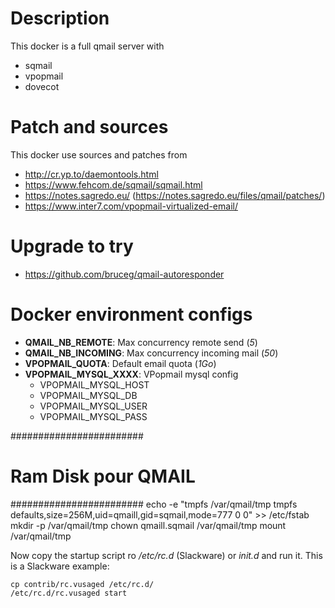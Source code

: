 # Description

This docker is a full qmail server with

- sqmail
- vpopmail
- dovecot



# Patch and sources

This docker use sources and patches from

- http://cr.yp.to/daemontools.html
- https://www.fehcom.de/sqmail/sqmail.html
- https://notes.sagredo.eu/ (https://notes.sagredo.eu/files/qmail/patches/)
- https://www.inter7.com/vpopmail-virtualized-email/



# Upgrade to try

- https://github.com/bruceg/qmail-autoresponder



# Docker environment config**s**

- **QMAIL_NB_REMOTE**: Max concurrency remote send (*5*)
- **QMAIL_NB_INCOMING**: Max concurrency incoming mail (*50*)
- **VPOPMAIL_QUOTA**: Default email quota (*1Go*)
- **VPOPMAIL_MYSQL_XXXX**: VPopmail mysql config
  - VPOPMAIL_MYSQL_HOST
  - VPOPMAIL_MYSQL_DB
  - VPOPMAIL_MYSQL_USER
  - VPOPMAIL_MYSQL_PASS



########################

# Ram Disk pour QMAIL
########################
echo -e "tmpfs /var/qmail/tmp tmpfs defaults,size=256M,uid=qmaill,gid=sqmail,mode=777 0 0" >> /etc/fstab
mkdir -p /var/qmail/tmp
chown qmaill.sqmail /var/qmail/tmp
mount /var/qmail/tmp



Now copy the startup script ro */etc/rc.d* (Slackware) or *init.d* and run it. This is a Slackware example:

```
cp contrib/rc.vusaged /etc/rc.d/
/etc/rc.d/rc.vusaged start
```